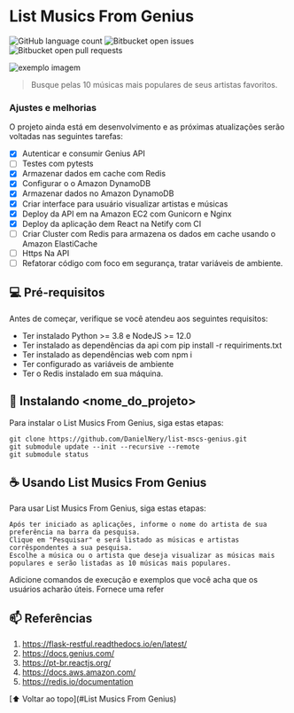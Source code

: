 # List Musics From Genius

<!---Esses são exemplos. Veja https://shields.io para outras pessoas ou para personalizar este conjunto de escudos. Você pode querer incluir dependências, status do projeto e informações de licença aqui--->

![GitHub language count](https://img.shields.io/github/languages/count/iuricode/README-template?style=for-the-badge)
![Bitbucket open issues](https://img.shields.io/bitbucket/issues/iuricode/README-template?style=for-the-badge)
![Bitbucket open pull requests](https://img.shields.io/bitbucket/pr-raw/iuricode/README-template?style=for-the-badge)

<img src="exemplo-image.png" alt="exemplo imagem">

> Busque pelas 10 músicas mais populares de seus artistas favoritos.

### Ajustes e melhorias

O projeto ainda está em desenvolvimento e as próximas atualizações serão voltadas nas seguintes tarefas:

- [x] Autenticar e consumir Genius API
- [ ] Testes com pytests
- [x] Armazenar dados em cache com Redis
- [x] Configurar o o Amazon DynamoDB 
- [x] Armazenar dados no Amazon DynamoDB
- [x] Criar interface para usuário visualizar artistas e músicas
- [x] Deploy da API em na Amazon EC2 com Gunicorn e Nginx
- [x] Deploy da aplicação dem React na Netify com CI
- [ ] Criar Cluster com Redis para armazena os dados em cache usando o Amazon ElastiCache
- [ ] Https Na API
- [ ] Refatorar código com foco em segurança, tratar variáveis de ambiente.

## 💻 Pré-requisitos

Antes de começar, verifique se você atendeu aos seguintes requisitos:
* Ter instalado Python >= 3.8 e NodeJS >= 12.0
* Ter instalado as dependências da api com pip install -r requiriments.txt
* Ter instalado as dependências web com npm i
* Ter configurado as variáveis de ambiente
* Ter o Redis instalado em sua máquina.

## 🚀 Instalando <nome_do_projeto>

Para instalar o List Musics From Genius, siga estas etapas:

```
git clone https://github.com/DanielNery/list-mscs-genius.git
git submodule update --init --recursive --remote
git submodule status

```

## ☕ Usando List Musics From Genius

Para usar List Musics From Genius, siga estas etapas:

```
Após ter iniciado as aplicações, informe o nome do artista de sua preferência na barra da pesquisa.
Clique em "Pesquisar" e será listado as músicas e artistas corrêspondentes a sua pesquisa.
Escolhe a música ou o artista que deseja visualizar as músicas mais populares e serão listadas as 10 músicas mais populares.  
```

Adicione comandos de execução e exemplos que você acha que os usuários acharão úteis. Fornece uma refer

## 📫 Referências

1. https://flask-restful.readthedocs.io/en/latest/
2. https://docs.genius.com/
3. https://pt-br.reactjs.org/
4. https://docs.aws.amazon.com/
5. https://redis.io/documentation


[⬆ Voltar ao topo](#List Musics From Genius)<br>

